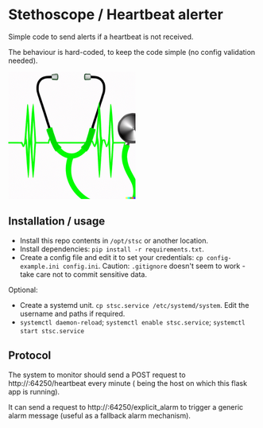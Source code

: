 # Stethoscope / Heartbeat alerter

Simple code to send alerts if a heartbeat is not received.

The behaviour is hard-coded, to keep the code simple (no config validation needed).

![Logo](logo.png)


## Installation / usage

* Install this repo contents in `/opt/stsc` or another location.
* Install dependencies: `pip install -r requirements.txt`.
* Create a config file and edit it to set your credentials: `cp config-example.ini config.ini`. Caution: `.gitignore` doesn't seem to work - take care not to commit sensitive data.

Optional:

* Create a systemd unit. `cp stsc.service /etc/systemd/system`. Edit the username and paths if required.
* `systemctl daemon-reload`; `systemctl enable stsc.service`; 
    `systemctl start stsc.service`

## Protocol

The system to monitor should send a POST request to http://<hostname>:64250/heartbeat every minute
(<hostname> being the host on which this flask app is running).

It can send a request to http://<hostname>:64250/explicit_alarm to trigger a generic alarm message (useful as a fallback alarm mechanism).
